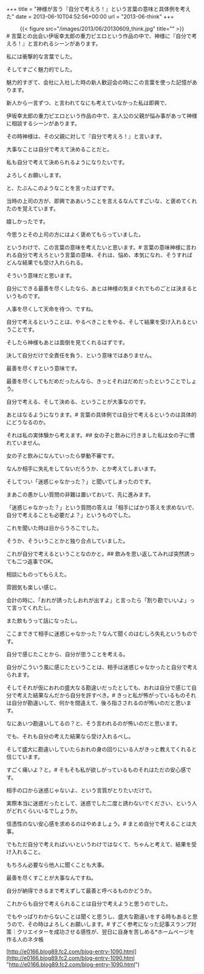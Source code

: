 +++
title = "神様が言う『自分で考えろ！』という言葉の意味と具体例を考えた"
date = 2013-06-10T04:52:56+00:00
url = "2013-06-think"
+++
</p> <div style="text-align: center;">
  {{< figure src="/images/2013/06/20130609_think.jpg" title="" >}}
</div></a># 言葉との出会い伊坂幸太郎の重力ピエロという作品の中で、神様に『自分で考えろ！』と言われるシーンがあります。
  
私には衝撃的な言葉でした。
  
そしてすごく魅力的でした。
  
魅力的すぎて、会社に入社した時の新人歓迎会の時にこの言葉を使った記憶があります。
  
新人から一言ずつ、と言われてなにも考えていなかった私は即興で、
  

  
伊坂幸太郎の重力ピエロという作品の中で、主人公の父親が悩み事があって神様に相談するシーンがあります。
  
その時神様は、その父親に対して『自分で考えろ！』と言います。
  
大事なことは自分で考えて決めることだと。
  
私も自分で考えて決められるようになりたいです。
  
よろしくお願いします。
  

  
と、たぶんこのようなことを言ったはずです。
  
当時の上司の方が、即興でああいうことを言えるなんてすごいな、と褒めてくれたのを覚えています。
  
嬉しかったです。
  
今思うとその上司の方にはよく褒めてもらっていました。
  
というわけで、この言葉の意味を考えたいと思います。# 言葉の意味神様に言われる自分で考えろという言葉の意味、それは、悩め、本気になれ、そうすればどんな結果でも受け入れられる。
  
そういう意味だと思います。
  
自分にできる最善を尽くしたなら、あとは神様の気まぐれでものごとは決まるというものです。
  
人事を尽くして天命を待つ、ですね。
  
自分で考えるということは、やるべきことをやる、そして結果を受け入れるということです。
  
そしたら神様もあとは面倒を見てくれるはずです。
  
決して自分だけで全責任を負う、という意味ではありません。
  
最善を尽くすという意味です。
  
最善を尽くしてもだめだったんなら、きっとそれはだめだったということでしょう。
  
自分で考える、そして決める、ということが大事なのです。
  
あとはなるようになります。# 言葉の具体例では自分で考えるというのは具体的にどうなるのか。
  
それは私の実体験から考えます。## 女の子と飲みに行きました私は女の子に慣れていません。
  
女の子と飲みになんていったら挙動不審です。
  
なんか相手に失礼をしてないだろうか、とか考えてしまいます。
  
そしてつい「迷惑じゃなかった？」と聞いてしまったのです。
  
まあこの愚かしい質問の非難は置いておいて、先に進みます。
  
「迷惑じゃなかった？」という質問の答えは「相手にばかり答えを求めないで、自分で考えることも必要だよ？」というものでした。
  
これを聞いた時は目からうろこでした。
  
そうか、そういうことかと独り合点していました。
  
これが自分で考えるということなのかと。## 飲みを思い返してみれば突然誘っても二つ返事でOK。
  
相談にものってもらえた。
  
雰囲気も楽しい感じ。
  
会計の時に、「おれが誘ったしおれが出すよ」と言ったら「割り勘でいいよ」って言ってくれたし。
  
また飲もうって話になったし。
  
ここまできて相手に迷惑じゃなかった？なんて聞くのはむしろ失礼というものです。
  
自分で感じたことから、自分が思うことを考える。
  
自分がこういう風に感じたということは、相手は迷惑じゃなかったと自分で考えられます。
  
そしてそれが仮におれの盛大なる勘違いだったとしても、おれは自分で感じて自分で考えた結果なんだから自分を許すべき。# きっと私が怖がっているものそれは自分が勘違いして、何かを間違えて、後ろ指さされるのが怖いのだと思います。
  
なにあいつ勘違いしてるの？と、そう言われるのが怖いのだと思います。
  
でも、それも自分の考えた結果なら受け入れるべし。
  
そして盛大に勘違いしていたらおれの身の回りにいる人がきっと教えてくれると信じています。
  
すごく痛いよ？と。# そもそも私が欲しがっているものそれはただの安心感です。
  
相手の口から迷惑じゃないよ、という言質がとりたいだけで。
  
実際本当に迷惑だったとして、迷惑でした二度と誘わないでください、という人がどれくらいいるでしょうか。
  
信憑性のない安心感を求めるのはやめましょう。# まとめ自分で考えることは大事。
  
でもただ自分で考えればいいというわけではなくて、ちゃんと考えて、結果を受け入れること。
  
もちろん必要なら他人に聞くことも大事。
  
最善を尽くすことが大事なんですね。
  
自分が納得できるまで考えずして最善と呼べるものかどうか。
  
これからも自分で考えられることは自分で考えようと思うのでした。
  
でもやっぱりわからないことは聞くと思うし、盛大な勘違いをする時もあると思うので、その時はよろしくお願いします。# すごく参考になった記事スランプ対策｜クリエイターを成功させる感性が、翌日に自身を苦しめる*ホームページを作る人のネタ帳
  
[http://e0166.blog89.fc2.com/blog-entry-1090.html](http://e0166.blog89.fc2.com/blog-entry-1090.html "http://e0166.blog89.fc2.com/blog-entry-1090.html")